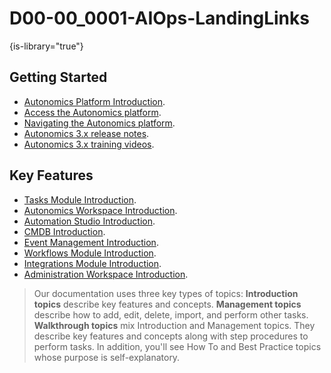 # D00-00_0001-AIOps-LandingLinks

{is-library="true"}

<snippet id="D00-00_0001-AIOps-LandingLinks_snippet">

## Getting Started

* [Autonomics Platform Introduction](D02-00_0001-Autonomics-Platform-Intro.md).
* [Access the Autonomics platform](D02-00_0003-Access-Autonomics-Platform.md).
* [Navigating the Autonomics platform](D02-00_0004-Nav-Autonomics-Platform.md).
* [Autonomics 3.x release notes](Autonomics-3-x-Release-Notes.md).
* [Autonomics 3.x training videos](Autonomics-Training-Videos.md).

## Key Features

* [Tasks Module Introduction](E01-01_0002-Tasks-Module-Intro.md).
* [Autonomics Workspace Introduction](E02-00_0001-Autonomics-WS-Intro.md).
* [Automation Studio Introduction](E02-01_0019-Automation-Studio-Intro.md).
* [CMDB Introduction](E04-01_0002-CMDB-Mod-Intro.md).
* [Event Management Introduction](E04-02_0002-Event-Mgmnt-Mod-Intro.md).
* [Workflows Module Introduction](E04-03_0002-Workflow-Mod-Intro.md).
* [Integrations Module Introduction](E05-01_0010-Integrations-Mod-Intro.md).
* [Administration Workspace Introduction](E05-00_0001-Admin-WS-Intro.md).

> Our documentation uses three key types of topics: **Introduction topics** describe key features and concepts. **Management topics** describe how to add, edit, delete, import, and perform other tasks. **Walkthrough topics** mix Introduction and Management topics. They describe key features and concepts along with step procedures to perform tasks. In addition, you'll see How To and Best Practice topics whose purpose is self-explanatory.

</snippet>